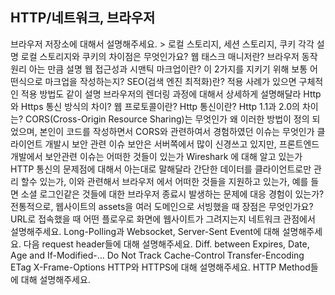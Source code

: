 ## HTTP/네트워크, 브라우저
브라우저 저장소에 대해서 설명해주세요. > 로컬 스토리지, 세션 스토리지, 쿠키 각각 설명
로컬 스토리지와 쿠키의 차이점은 무엇인가요?
웹 태스크 매니저란?
브라우저 동작 원리 아는 만큼 설명
웹 접근성과 시맨틱 마크업이란? 이 2가지를 지키기 위해 보통 어떤식으로 마크업을 작성하는지?
SEO(검색 엔진 최적화)란? 적용 사례가 있으면 구체적인 적용 방법도 같이 설명
브라우저의 렌더링 과정에 대해서 상세하게 설명해달라
Http와 Https 통신 방식의 차이?
웹 프로토콜이란?
Http 통신이란?
Http 1.1과 2.0의 차이는?
CORS(Cross-Origin Resource Sharing)는 무엇인가 왜 이러한 방법이 정의 되었으며, 본인이 코드를 작성하면서 CORS와 관련하여서 경험하였던 이슈는 무엇인가
클라이언트 개발시 보안 관련 이슈
보안은 서버쪽에서 많이 신경쓰고 있지만, 프론트엔드 개발에서 보안관련 이슈는 어떠한 것들이 있는가
Wireshark 에 대해 알고 있는가
HTTP 통신의 문제점에 대해서 아는대로 말해달라
간단한 데이터를 클라이언트로만 관리 할수 있는가, 이와 관련해서 브라우저 에서 어떠한 것들을 지원하고 있는가, 예를 들면 소셜 로그인같은 것들에 대한 브라우저 종료시 발생하는 문제에 대응 경험이 있는가?
전통적으로, 웹사이트의 assets을 여러 도메인으로 서빙했을 때 장점은 무엇인가요?
URL로 접속했을 때 어떤 플로우로 화면에 웹사이트가 그려지는지 네트워크 관점에서 설명해주세요.
Long-Polling과 Websocket, Server-Sent Event에 대해 설명해주세요.
다음 request header들에 대해 설명해주세요.
Diff. between Expires, Date, Age and If-Modified-…
Do Not Track
Cache-Control
Transfer-Encoding
ETag
X-Frame-Options
HTTP와 HTTPS에 대해 설명해주세요.
HTTP Method들에 대해 설명해주세요.